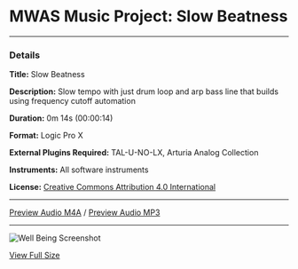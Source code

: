 # MWAS Music Project: Slow Beatness

---

### Details

**Title:** Slow Beatness

**Description:** Slow tempo with just drum loop and arp bass line that builds using frequency cutoff automation

**Duration:** 0m 14s (00:00:14)

**Format:** Logic Pro X

**External Plugins Required:** TAL-U-NO-LX, Arturia Analog Collection

**Instruments:** All software instruments

**License:** [Creative Commons Attribution 4.0 International](/LICENSE "Creative Commons Attribution 4.0 International")

---

[Preview Audio M4A](/assets/audio/demo.m4a "Preview Audio") / [Preview Audio MP3](/assets/audio/demo.mp3 "Preview Audio")

---

![Well Being Screenshot](/assets/images/screenshot_thumb.png)

[View Full Size](/assets/images/screenshot.png "Full Size")
